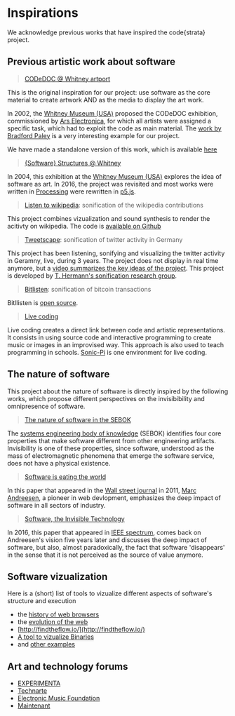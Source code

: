 # Inspirations

We acknowledge previous works that have inspired the code{strata} project.

## Previous artistic work about software

> [CODeDOC @ Whitney artport](http://artport.whitney.org/commissions/codedoc/index.shtml)

This is the original inspiration for our project: use software as the core material to create artwork AND as the media to display the art work.

In 2002, the [Whitney Museum (USA)](http://whitney.org/) proposed the CODeDOC exhibition, commissioned by [Ars Electronica](http://www.aec.at/news/), for which all artists were assigned a specific task, which had to exploit the code as main material. The [work by Bradford Paley](http://artport.whitney.org/commissions/codedoc/paley.shtml) is a very interesting example for our project. 

We have made a standalone version of this work, which is available [here](https://github.com/DIVERSIFY-project/CodeProfiles)
 
> [{Software} Structures @ Whitney](http://whitney.org/Exhibitions/Artport/Commissions/SoftwareStructures)

In 2004, this exhibition at the [Whitney Museum (USA)](http://whitney.org/) explores the idea of software as art. In 2016, the project was revisited and most works were written in [Processing](https://processing.org/) were rewritten in [p5.js](http://p5js.org/).

>[Listen to wikipedia](http://listen.hatnote.com/): sonification of the wikipedia contributions

This project combines vizualization and sound synthesis to render the acitivty on wikipedia.
The code is [available on Github](https://github.com/hatnote/listen-to-wikipedia)

>[Tweetscape](http://heavylistening.com/tweetscapes/): sonification of twitter activity in Germany

This project has been listening, sonifying and visualizing the twitter activity in Geramny, live, during 3 years.
The project does not display in real time anymore, but a [video summarizes the key ideas of the project](https://www.youtube.com/watch?v=0lKSFlB_-Q0).
This project is developed by [T. Hermann's sonification research group](http://sonification.de/blog).

>[Bitlisten](https://www.bitlisten.com/): sonification of bitcoin transactions

Bitllisten is [open source](https://github.com/MaxLaumeister/bitlisten).

>[Live coding](https://en.wikipedia.org/wiki/Live_coding)

Live coding creates a direct link between code and artistic representations. It consists in using source code and interactive programming to create music or images in an improvised way. This approach is also used to teach programming in schools. 
[Sonic-Pi](http://sonic-pi.net/) is one environment for live coding.

## The nature of software

This project about the nature of software is directly inspired by the following works, which propose different perspectives on the invisibibility and omnipresence of software. 

> [The nature of software in the SEBOK](http://sebokwiki.org/wiki/The_Nature_of_Software)

The [systems engineering body of knowledge](swebok.org) (SEBOK) identifies four core properties that make software different from other engineering artifacts. Invisibility is one of these properties, since software, understood as the mass of electromagnetic phenomena that emerge the software service, does not have a physical existence.

> [Software is eating the world](http://www.aberdeeninvestment.com/wp-content/uploads/2009/11/Why-Software-Is-Eating-The-World-8-20-111.pdf)

In this paper that appeared in the [Wall street journal](http://www.wsj.com/europe) in 2011, [Marc Andreesen](https://en.wikipedia.org/wiki/Marc_Andreessen), a pioneer in web devlopment, emphasizes the deep impact of software in all sectors of industry.

> [Software, the Invisible Technology](http://spectrum.ieee.org/computing/software/software-the-invisible-technology)

In 2016, this paper that appeared in [IEEE spectrum](http://spectrum.ieee.org/), comes back on Andreesen's vision five years later and discusses the deep impact of software, but also, almost paradoxically, the fact that software 'disappears' in the sense that it is not perceived as the source of value anymore.

## Software vizualization

Here is a (short) list of tools to vizualize different aspects of software's structure and execution
- the [history of web browsers](http://visual.ly/browser-history)
- the [evolution of the web](http://www.evolutionoftheweb.com/)
- [http://findtheflow.io/](http://findtheflow.io/)
- [A tool to vizualize Binaries](http://binvis.io/#/)
- and [other examples](http://www.webdesignerdepot.com/2009/06/50-great-examples-of-data-visualization/)
 
## Art and technology forums

- [EXPERIMENTA](http://www.atelier-arts-sciences.eu/APPEL-A-CANDIDATURE-EXPERIMENTA)
- [Technarte](http://www.technarte.org/)
- [Electronic Music Foundation](http://www.emf.org/index.html)
- [Maintenant](http://www.maintenant-festival.fr/)
